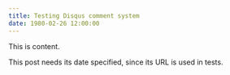 ```yaml
---
title: Testing Disqus comment system
date: 1980-02-26 12:00:00
---
```

This is content.

This post needs its date specified,
since its URL is used in tests.
